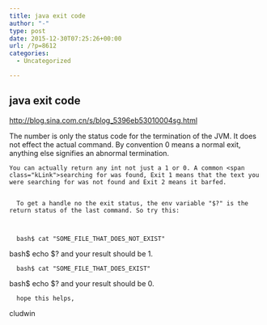 ```yaml
---
title: java exit code
author: "-"
type: post
date: 2015-12-30T07:25:26+00:00
url: /?p=8612
categories:
  - Uncategorized

---
```

## java exit code

  http://blog.sina.com.cn/s/blog_5396eb53010004sg.html


  The number is only the status code for the termination of the JVM. It does not effect the actual command. By convention 0 means a normal exit, anything else signifies an abnormal termination.


  
    You can actually return any int not just a 1 or 0. A common <span class="kLink">searching for was found, Exit 1 means that the text you were searching for was not found and Exit 2 means it barfed. 
    
    
      To get a handle no the exit status, the env variable "$?" is the return status of the last command. So try this:
    
    
    
      bash$ cat "SOME_FILE_THAT_DOES_NOT_EXIST"
 bash$ echo $?
 and your result should be 1.
    
    
    
      bash$ cat "SOME_FILE_THAT_DOES_EXIST"
 bash$ echo $?
 and your result should be 0.
    
    
    
      hope this helps,
 cludwin
  
